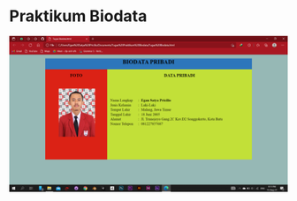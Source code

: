 # Praktikum Biodata
![Alt Text](https://github.com/EganSatya18/Latihan-CSS-DASAR/blob/main/Praktikum%20Modul%20CSS%20Dasar%20Biodata.png)
